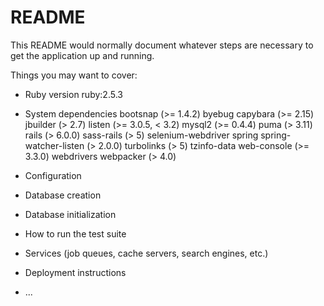 # README

This README would normally document whatever steps are necessary to get the
application up and running.

Things you may want to cover:

* Ruby version
  ruby:2.5.3
* System dependencies
  bootsnap (>= 1.4.2)
  byebug
  capybara (>= 2.15)
  jbuilder (> 2.7)
  listen (>= 3.0.5, < 3.2)
  mysql2 (>= 0.4.4)
  puma (> 3.11)
  rails (> 6.0.0)
  sass-rails (> 5)
  selenium-webdriver
  spring
  spring-watcher-listen (> 2.0.0)
  turbolinks (> 5)
  tzinfo-data
  web-console (>= 3.3.0)
  webdrivers
  webpacker (> 4.0)

* Configuration

* Database creation

* Database initialization

* How to run the test suite

* Services (job queues, cache servers, search engines, etc.)

* Deployment instructions

* ...
